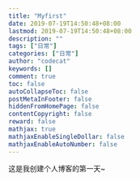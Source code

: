 ```yaml
---
title: "Myfirst"
date: 2019-07-19T14:50:48+08:00
lastmod: 2019-07-19T14:50:48+08:00
description: ""
tags: ["日常"]
categories: ["日常"]
author: "codecat"
keywords: []
comment: true
toc: false
autoCollapseToc: false
postMetaInFooter: false
hiddenFromHomePage: false
contentCopyright: false
reward: false
mathjax: true
mathjaxEnableSingleDollar: false
mathjaxEnableAutoNumber: false
---
```


这是我创建个人博客的第一天~